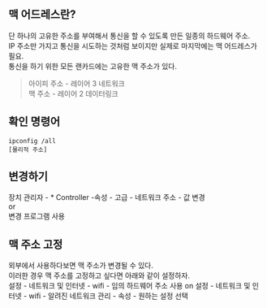 ## 맥 어드레스란?
단 하나의 고유한 주소를 부여해서 통신을 할 수 있도록 만든 일종의 하드웨어 주소.   
IP 주소만 가지고 통신을 시도하는 것처럼 보이지만 실제로 마지막에는 맥 어드레스가 필요.  
통신을 하기 위한 모든 랜카드에는 고유한 맥 주소가 있다.  
  
> 아이피 주소 - 레이어 3 네트워크  
> 맥 주소 - 레이어 2 데이터링크

## 확인 명령어
```
ipconfig /all
[물리적 주소]
```

## 변경하기
장치 관리자 - * Controller -속성 - 고급 - 네트워크 주소 - 값 변경  
or  
변경 프로그램 사용  


## 맥 주소 고정
외부에서 사용하다보면 맥 주소가 변경될 수 있다.  
이러한 경우 맥 주소를 고정하고 싶다면 아래와 같이 설정하자.   
설정 - 네트워크 및 인터넷 - wifi - 임의 하드웨어 주소 사용 on
설정 - 네트워크 및 인터넷 - wifi - 알려진 네트워크 관리 - 속성 - 원하는 설정 선택


